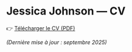 # Jessica Johnson — CV

👉 [Télécharger le CV (PDF)](./Jessica_Johnson_CV.pdf)

_(Dernière mise à jour : septembre 2025)_
